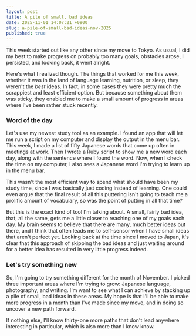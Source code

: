 ```yaml
---
layout: post
title: A pile of small, bad ideas
date: 2025-11-01 14:07:21 +0900
slug: a-pile-of-small-bad-ideas-nov-2025
published: true
---
```


This week started out like any other since my move to Tokyo. As usual, I did my best to make progress on probably too many goals, obstacles arose, I persisted, and looking back, it went alright.

Here's what I realized though. The things that worked for me this week, whether it was in the land of language learning, nutrition, or sleep, they weren't the _best_ ideas. In fact, in some cases they were pretty much the scrappiest and least efficient option. But because something about them was sticky, they enabled me to make a small amount of progress in areas where I've been rather stuck recently.

### Word of the day

Let's use my newest study tool as an example. I found an app that will let me run a script on my computer and display the output in the menu bar. This week, I made a list of fifty Japanese words that come up often in meetings at work. Then I wrote a Ruby script to show me a new word each day, along with the sentence where I found the word. Now, when I check the time on my computer, I also sees a Japanese word I'm trying to learn up in the menu bar.

This wasn't the most efficient way to spend what should have been my study time, since I was basically just coding instead of learning. One could even argue that the final result of all this puttering isn't going to teach me a prolific amount of vocabulary, so was the point of putting in all that time?

But this is the exact kind of tool I'm talking about. A small, fairly bad idea, that, all the same, gets me a little closer to reaching one of my goals each day. My brain seems to believe that there are many, much better ideas out there, and I think that often leads me to self-sensor when I have small ideas that aren't perfect yet. Looking back at the time since I moved to Japan, it's clear that this approach of skipping the bad ideas and just waiting around for a better idea has resulted in very little progress indeed.

### Let's try something new

So, I'm going to try something different for the month of November. I picked three important areas where I'm trying to grow: Japanese language, photography, and writing. I'm want to see what I can achieve by stacking up a pile of small, bad ideas in these areas. My hope is that I'll be able to make more progress in a month than I've made since my move, and in doing so uncover a new path forward.

If nothing else, I'll know thirty-one more paths that don't lead anywhere interesting in particular, which is also more than I know know.
